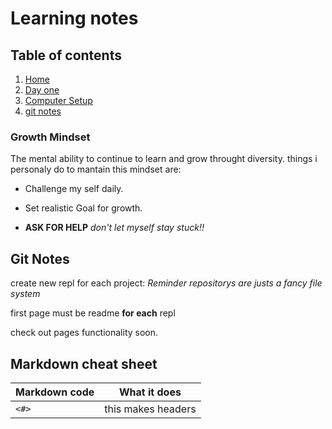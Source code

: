 # Learning notes 

## Table of contents
1. [Home](README.md)
1. [Day one](Markdown.md)
1. [Computer Setup](computer-setup.md)
1. [git notes](git-github.md)


### Growth Mindset
The mental ability to continue to learn and grow throught diversity.
things i personaly do to mantain this mindset are:
- Challenge my self daily.
+ Set realistic Goal for growth.
- **ASK FOR HELP** *don't let myself stay stuck!!*

## Git Notes
create new repl for each project:
*Reminder repositorys are justs a fancy file system*

first page must be readme **for each** repl

check out pages functionality soon.


## Markdown cheat sheet

Markdown code | What it does
--------------|-------------
`<#>` | this makes headers
